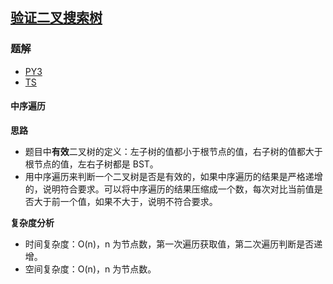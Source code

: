 ## [验证二叉搜索树](https://leetcode.cn/problems/validate-binary-search-tree/)

### 题解
+ [PY3](../../py3/128/98.py)
+ [TS](../../ts/128/98.ts)

#### 中序遍历
**思路**
+ 题目中**有效**二叉树的定义：左子树的值都小于根节点的值，右子树的值都大于根节点的值，左右子树都是 BST。
+ 用中序遍历来判断一个二叉树是否是有效的，如果中序遍历的结果是严格递增的，说明符合要求。可以将中序遍历的结果压缩成一个数，每次对比当前值是否大于前一个值，如果不大于，说明不符合要求。

**复杂度分析**
+ 时间复杂度：O(n)，n 为节点数，第一次遍历获取值，第二次遍历判断是否递增。
+ 空间复杂度：O(n)，n 为节点数。  